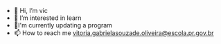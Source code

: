 - 👋 Hi, I’m vic
- 👀 I’m interested in learn
- 🌱I'm currently updating a program
- 📫 How to reach me vitoria.gabrielasouzade.oliveira@escola.pr.gov.br
